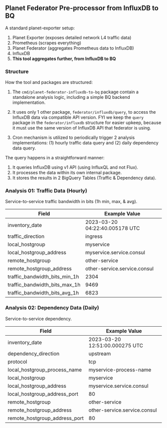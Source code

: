 ## Planet Federator Pre-processor from InfluxDB to BQ

A standard planet-exporter setup:

1. Planet Exporter (exposes detailed network L4 traffic data)
2. Prometheus (scrapes everything)
3. Planet Federator (aggregates Prometheus data to InfluxDB)
4. InfluxDB
5. **This tool aggregates further, from InfluxDB to BQ**

### Structure

How the tool and packages are structured:

1. The `cmd/planet-federator-influxdb-to-bq` package contain a standalone analysis logic, including a simple BQ backend implementation.
2. It uses only 1 other package, `federator/influxdb/query`, to access the InfluxDB data via compatible API version.
FYI we keep the `query` package in the `federator/influxdb` structure for easier upkeep, because it must use the same version of InfluxDB API that federator is using.

3. Cron mechanism is utilized to periodically trigger 2 analysis implementations: (1) hourly traffic data query and (2) daily dependency data query.

The query happens in a straightforward manner:

1. It queries InfluxDB using v1 API (using InfluxQL and not Flux).
2. It processes the data within its own internal package.
3. It stores the results in 2 BigQuery Tables (Traffic & Dependency data).

### Analysis 01: Traffic Data (Hourly)

Service-to-service traffic bandwidth in bits (1h min, max, & avg).

| Field                          | Example Value                  |
|--------------------------------|--------------------------------|
| inventory_date                 | 2023-03-20 04:22:40.005178 UTC |
|  traffic_direction             | ingress                        |
|  local_hostgroup               | myservice                      |
|  local_hostgroup_address       | myservice.service.consul       |
|  remote_hostgroup              | other-service                  |
|  remote_hostgroup_address      | other-service.service.consul   |
|  traffic_bandwidth_bits_min_1h |                           2304 |
|  traffic_bandwidth_bits_max_1h |                           9469 |
|  traffic_bandwidth_bits_avg_1h |                           6823 |

### Analysis 02: Dependency Data (Daily)

Service-to-service dependency.

| Field                          | Example Value                  |
|--------------------------------|--------------------------------|
| inventory_date                 | 2023-03-20 12:51:00.000275 UTC |
|  dependency_direction          | upstream                       |
|  protocol                      | tcp                            |
|  local_hostgroup_process_name  | myservice-process-name         |
|  local_hostgroup               | myservice                      |
|  local_hostgroup_address       | myservice.service.consul       |
|  local_hostgroup_address_port  | 80                             |
|  remote_hostgroup              | other-service                  |
|  remote_hostgroup_address      | other-service.service.consul   |
|  remote_hostgroup_address_port | 80                             |

